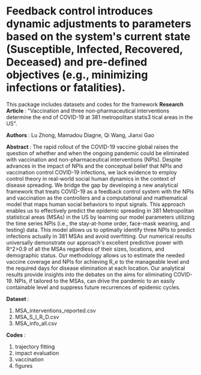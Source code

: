 # Feedback control introduces dynamic adjustments to parameters based on the system's current state (Susceptible, Infected, Recovered, Deceased) and pre-defined objectives (e.g., minimizing infections or fatalities).

This package includes datasets and codes for the framework
<strong>Research Article </strong>: "Vaccination and three non-pharmaceutical interventions determine the end of COVID-19 at 381 metropolitan statis3 tical areas in the US".

<strong>Authors </strong>: Lu Zhong, Mamadou Diagne, Qi Wang, Jianxi Gao

<strong>Abstract </strong>: The rapid rollout of the COVID-19 vaccine global raises the question of whether and when the ongoing pandemic could be eliminated with vaccination and non-pharmaceutical interventions (NPIs). Despite advances in the impact of NPIs and the conceptual belief that NPIs and vaccination control COVID-19 infections,  we lack evidence to employ control theory in real-world social human dynamics in the context of disease spreading. We bridge the gap by developing a new analytical framework that treats COVID-19 as a feedback control system with the NPIs and vaccination as the controllers and a computational and mathematical model that maps human social behaviors to input signals. This approach enables us to effectively predict the epidemic spreading in 381 Metropolitan statistical areas (MSAs) in the US by learning our model parameters utilizing the time series NPIs (i.e., the stay-at-home order, face-mask wearing, and testing) data. This model allows us to optimally identify three NPIs to predict infections actually in 381 MSAs and avoid overfitting. Our numerical results universally demonstrate our approach's excellent predictive power with R^2>0.9 of all the MSAs regardless of their sizes, locations, and demographic status. Our methodology allows us to estimate the needed vaccine coverage and NPIs for achieving R_e to the manageable level and the required days for disease elimination at each location. Our analytical results provide insights into the debates on the aims for eliminating COVID-19. NPIs, if tailored to the MSAs, can drive the pandemic to an easily containable level and suppress future recurrences of epidemic cycles.

<strong>Dataset </strong>: 
1) MSA_interventions_reported.csv 
2) MSA_S_I_R_D.csv
3) MSA_info_all.csv 

<strong>Codes </strong>: 
1) trajectory fitting 
2) impact evaluation
3) vaccination
4) figures

